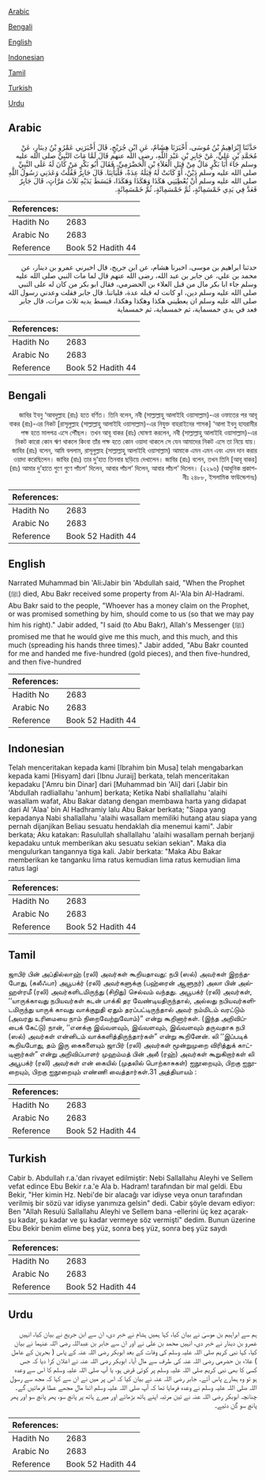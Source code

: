 [Arabic](#arabic)

[Bengali](#bengali)

[English](#english)

[Indonesian](#indonesian)

[Tamil](#tamil)

[Turkish](#turkish)

[Urdu](#urdu)

## Arabic


<div dir="rtl" lang="ar" style={{fontSize:'larger',backgroundColor:'#f8f9fa',padding:20}}>
حَدَّثَنَا إِبْرَاهِيمُ بْنُ مُوسَى، أَخْبَرَنَا هِشَامٌ، عَنِ ابْنِ جُرَيْجٍ، قَالَ أَخْبَرَنِي عَمْرُو بْنُ دِينَارٍ، عَنْ مُحَمَّدِ بْنِ عَلِيٍّ، عَنْ جَابِرِ بْنِ عَبْدِ اللَّهِ، رضى الله عنهم قَالَ لَمَّا مَاتَ النَّبِيُّ صلى الله عليه وسلم جَاءَ أَبَا بَكْرٍ مَالٌ مِنْ قِبَلِ الْعَلاَءِ بْنِ الْحَضْرَمِيِّ، فَقَالَ أَبُو بَكْرٍ مَنْ كَانَ لَهُ عَلَى النَّبِيِّ صلى الله عليه وسلم دَيْنٌ، أَوْ كَانَتْ لَهُ قِبَلَهُ عِدَةٌ، فَلْيَأْتِنَا‏.‏ قَالَ جَابِرٌ فَقُلْتُ وَعَدَنِي رَسُولُ اللَّهِ صلى الله عليه وسلم أَنْ يُعْطِيَنِي هَكَذَا وَهَكَذَا وَهَكَذَا، فَبَسَطَ يَدَيْهِ ثَلاَثَ مَرَّاتٍ، قَالَ جَابِرٌ فَعَدَّ فِي يَدِي خَمْسَمِائَةٍ، ثُمَّ خَمْسَمِائَةٍ، ثُمَّ خَمْسَمِائَةٍ‏.‏
</div>
<div style={{backgroundColor:'#f8f9fa',padding:20, marginBottom: 10}}><table> <thead> <tr> <th>References:</th> <th></th> </tr> </thead> <tbody><tr><td>Hadith No</td><td>2683</td></tr><tr><td>Arabic No</td><td>2683</td></tr><tr><td>Reference</td><td>Book 52 Hadith 44</td></tr></tbody></table></div>


<div dir="rtl" lang="ar" style={{fontSize:'larger',backgroundColor:'#f8f9fa',padding:20}}>
حدثنا ابراهيم بن موسى، اخبرنا هشام، عن ابن جريج، قال اخبرني عمرو بن دينار، عن محمد بن علي، عن جابر بن عبد الله، رضى الله عنهم قال لما مات النبي صلى الله عليه وسلم جاء ابا بكر مال من قبل العلاء بن الحضرمي، فقال ابو بكر من كان له على النبي صلى الله عليه وسلم دين، او كانت له قبله عدة، فلياتنا. قال جابر فقلت وعدني رسول الله صلى الله عليه وسلم ان يعطيني هكذا وهكذا وهكذا، فبسط يديه ثلاث مرات، قال جابر فعد في يدي خمسماية، ثم خمسماية، ثم خمسماية
</div>
<div style={{backgroundColor:'#f8f9fa',padding:20, marginBottom: 10}}><table> <thead> <tr> <th>References:</th> <th></th> </tr> </thead> <tbody><tr><td>Hadith No</td><td>2683</td></tr><tr><td>Arabic No</td><td>2683</td></tr><tr><td>Reference</td><td>Book 52 Hadith 44</td></tr></tbody></table></div>

## Bengali


<div dir="rtl" lang="bn" style={{fontSize:'larger',backgroundColor:'#f8f9fa',padding:20}}>
জাবির ইবনু ‘আবদুল্লাহ (রাঃ) হতে বর্ণিত। তিনি বলেন, নবী (সাল্লাল্লাহু আলাইহি ওয়াসাল্লাম)-এর ওফাতের পর আবূ বাকর (রাঃ)-এর নিকট [রাসূলুল্লাহ (সাল্লাল্লাহু আলাইহি ওয়াসাল্লাম)-এর নিযুক্ত বাহরাইনের শাসক] ‘আলা ইবনু হাযরামীর পক্ষ হতে মালপত্র এসে পৌঁছল। তখন আবূ বাকর (রাঃ) ঘোষণা করলেন, নবী (সাল্লাল্লাহু আলাইহি ওয়াসাল্লাম)-এর নিকট কারো কোন ঋণ থাকলে কিংবা তাঁর পক্ষ হতে কোন ওয়াদা থাকলে সে যেন আমাদের নিকট এসে তা নিয়ে যায়। জাবির (রাঃ) বলেন, আমি বললাম, রাসূলুল্লাহ (সাল্লাল্লাহু আলাইহি ওয়াসাল্লাম) আমাকে এমন এমন এবং এমন দান করার ওয়াদা করেছিলেন। জাবির (রাঃ) তার দু’হাত তিনবার ছড়িয়ে দেখালেন। জাবির (রাঃ) বলেন, তখন তিনি [আবূ বাকর] (রাঃ) আমার দু’হাতে গুণে গুণে পাঁচশ’ দিলেন, আবার পাঁচশ’ দিলেন, আবার পাঁচশ’ দিলেন। (২২৯৬) (আধুনিক প্রকাশনীঃ ২৪৮৮, ইসলামিক ফাউন্ডেশনঃ)
</div>
<div style={{backgroundColor:'#f8f9fa',padding:20, marginBottom: 10}}><table> <thead> <tr> <th>References:</th> <th></th> </tr> </thead> <tbody><tr><td>Hadith No</td><td>2683</td></tr><tr><td>Arabic No</td><td>2683</td></tr><tr><td>Reference</td><td>Book 52 Hadith 44</td></tr></tbody></table></div>

## English


<div dir="ltr" lang="en" style={{fontSize:'larger',backgroundColor:'#f8f9fa',padding:20}}>
Narrated Muhammad bin 'Ali:Jabir bin 'Abdullah said, "When the Prophet (ﷺ) died, Abu Bakr received some property from Al-'Ala bin Al-Hadrami. Abu Bakr said to the people, "Whoever has a money claim on the Prophet, or was promised something by him, should come to us (so that we may pay him his right)." Jabir added, "I said (to Abu Bakr), Allah's Messenger (ﷺ) promised me that he would give me this much, and this much, and this much (spreading his hands three times)." Jabir added, "Abu Bakr counted for me and handed me five-hundred (gold pieces), and then five-hundred, and then five-hundred
</div>
<div style={{backgroundColor:'#f8f9fa',padding:20, marginBottom: 10}}><table> <thead> <tr> <th>References:</th> <th></th> </tr> </thead> <tbody><tr><td>Hadith No</td><td>2683</td></tr><tr><td>Arabic No</td><td>2683</td></tr><tr><td>Reference</td><td>Book 52 Hadith 44</td></tr></tbody></table></div>

## Indonesian


<div dir="ltr" lang="id" style={{fontSize:'larger',backgroundColor:'#f8f9fa',padding:20}}>
Telah menceritakan kepada kami [Ibrahim bin Musa] telah mengabarkan kepada kami [Hisyam] dari [Ibnu Juraij] berkata, telah menceritakan kepadaku ['Amru bin Dinar] dari [Muhammad bin 'Ali] dari [Jabir bin 'Abdullah radliallahu 'anhum] berkata; Ketika Nabi shallallahu 'alaihi wasallam wafat, Abu Bakar datang dengan membawa harta yang didapat dari Al 'Alaa' bin Al Hadhramiy lalu Abu Bakar berkata; "Siapa yang kepadanya Nabi shallallahu 'alaihi wasallam memiliki hutang atau siapa yang pernah dijanjikan Beliau sesuatu hendaklah dia menemui kami". Jabir berkata; Aku katakan: Rasulullah shallallahu 'alaihi wasallam pernah berjanji kepadaku untuk memberikan aku sesuatu sekian sekian". Maka dia mengulurkan tangannya tiga kali. Jabir berkata: "Maka Abu Bakar memberikan ke tanganku lima ratus kemudian lima ratus kemudian lima ratus lagi
</div>
<div style={{backgroundColor:'#f8f9fa',padding:20, marginBottom: 10}}><table> <thead> <tr> <th>References:</th> <th></th> </tr> </thead> <tbody><tr><td>Hadith No</td><td>2683</td></tr><tr><td>Arabic No</td><td>2683</td></tr><tr><td>Reference</td><td>Book 52 Hadith 44</td></tr></tbody></table></div>

## Tamil


<div dir="ltr" lang="ta" style={{fontSize:'larger',backgroundColor:'#f8f9fa',padding:20}}>
ஜாபிர் பின் அப்தில்லாஹ் (ரலி) அவர்கள் கூறியதாவது: நபி (ஸல்) அவர்கள் இறந்தபோது, (கலீஃபா) அபூபக்ர் (ரலி) அவர்களுக்கு (பஹ்ரைன் ஆளுநர்) அலா பின் அல்ஹள்ரமீ (ரலி) அவர்களிடமிருந்து (சிறிது) செல்வம் வந்தது. அபூபக்ர் (ரலி) அவர்கள், ‘‘யாருக்காவது நபியவர்கள் கடன் பாக்கி தர வேண்டியதிருந்தால், அல்லது நபியவர்களிடமிருந்து யாருக் காவது வாக்குறுதி ஏதும் தரப்பட்டிருந்தால் அவர் நம்மிடம் வரட்டும் (அவரது உரிமையை நாம் நிறைவேற்றுவோம்)” என்று கூறினார்கள். (இந்த அறிவிப்பைக் கேட்டு) நான், ‘‘எனக்கு இவ்வளவும், இவ்வளவும், இவ்வளவும் தருவதாக நபி (ஸல்) அவர்கள் என்னிடம் வாக்களித்திருந்தார்கள்” என்று கூறினேன். லி ‘‘இப்படிக் கூறியபோது, தம் இரு கைகளையும் ஜாபிர் (ரலி) அவர்கள் மூன்றுமுறை விரித்துக் காட்டினார்கள்” என்று அறிவிப்பாளர் முஹம்மத் பின் அலீ (ரஹ்) அவர்கள் கூறுகிறார்கள் லி அபூபக்ர் (ரலி) அவர்கள் என் கையில் (முதலில் பொற்காசுகள்) ஐநூறையும், பிறகு ஐநூறையும், பிறகு ஐநூறையும் எண்ணி வைத்தார்கள்.31 அத்தியாயம் :
</div>
<div style={{backgroundColor:'#f8f9fa',padding:20, marginBottom: 10}}><table> <thead> <tr> <th>References:</th> <th></th> </tr> </thead> <tbody><tr><td>Hadith No</td><td>2683</td></tr><tr><td>Arabic No</td><td>2683</td></tr><tr><td>Reference</td><td>Book 52 Hadith 44</td></tr></tbody></table></div>

## Turkish


<div dir="ltr" lang="tr" style={{fontSize:'larger',backgroundColor:'#f8f9fa',padding:20}}>
Cabir b. Abdullah r.a.'dan rivayet edilmiştir: Nebi Sallallahu Aleyhi ve Sellem vefat edince Ebu Bekir r.a.'e Ala b. Hadram! tarafından bir mal geldi. Ebu Bekir, "Her kimin Hz. Nebi'de bir alacağı var idiyse veya onun tarafından verilmiş bir sözü var idiyse yanımıza gelsin" dedi. Cabir şöyle devam ediyor: Ben "Allah Resulü Sallallahu Aleyhi ve Sellem bana -ellerini üç kez açarak- şu kadar, şu kadar ve şu kadar vermeye söz vermişti" dedim. Bunun üzerine Ebu Bekir benim elime beş yüz, sonra beş yüz, sonra beş yüz saydı
</div>
<div style={{backgroundColor:'#f8f9fa',padding:20, marginBottom: 10}}><table> <thead> <tr> <th>References:</th> <th></th> </tr> </thead> <tbody><tr><td>Hadith No</td><td>2683</td></tr><tr><td>Arabic No</td><td>2683</td></tr><tr><td>Reference</td><td>Book 52 Hadith 44</td></tr></tbody></table></div>

## Urdu


<div dir="rtl" lang="ur" style={{fontSize:'larger',backgroundColor:'#f8f9fa',padding:20}}>
ہم سے ابراہیم بن موسیٰ نے بیان کیا، کہا ہمیں ہشام نے خبر دی، ان سے ابن جریج نے بیان کیا، انہیں عمرو بن دینار نے خبر دی، انہیں محمد بن علی نے اور ان سے جابر بن عبداللہ رضی اللہ عنہما نے بیان کیا، کہا نبی کریم صلی اللہ علیہ وسلم کی وفات کے بعد ابوبکر رضی اللہ عنہ کے پاس ( بحرین کے عامل ) علاء بن حضرمی رضی اللہ عنہ کی طرف سے مال آیا۔ ابوبکر رضی اللہ عنہ نے اعلان کرا دیا کہ جس کسی کا بھی نبی کریم صلی اللہ علیہ وسلم پر کوئی قرض ہو، یا آپ صلی اللہ علیہ وسلم کا اس سے وعدہ ہو تو وہ ہمارے پاس آئے۔ جابر رضی اللہ عنہ نے بیان کیا کہ اس پر میں نے ان سے کہا کہ مجھ سے رسول اللہ صلی اللہ علیہ وسلم نے وعدہ فرمایا تھا کہ آپ صلی اللہ علیہ وسلم اتنا مال مجھے عطا فرمائیں گے۔ چنانچہ ابوبکر رضی اللہ عنہ نے تین مرتبہ اپنے ہاتھ بڑھائے اور میرے ہاتھ پر پانچ سو، پھر پانچ سو اور پھر پانچ سو گن دئیے۔
</div>
<div style={{backgroundColor:'#f8f9fa',padding:20, marginBottom: 10}}><table> <thead> <tr> <th>References:</th> <th></th> </tr> </thead> <tbody><tr><td>Hadith No</td><td>2683</td></tr><tr><td>Arabic No</td><td>2683</td></tr><tr><td>Reference</td><td>Book 52 Hadith 44</td></tr></tbody></table></div>